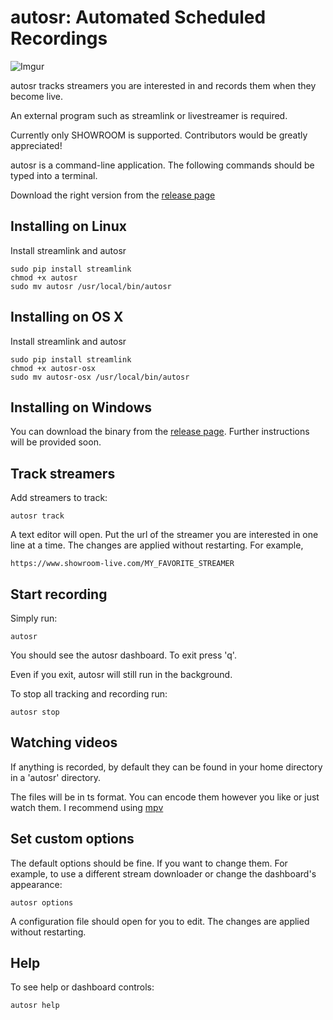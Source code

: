 # autosr: Automated Scheduled Recordings

![Imgur](https://i.imgur.com/OaO6MZF.png?1)

autosr tracks streamers you are interested in and records them when they become live.

An external program such as streamlink or livestreamer is required.

Currently only SHOWROOM is supported.
Contributors would be greatly appreciated!

autosr is a command-line application.
The following commands should be typed into a terminal.

Download the right version from the [release page](https://github.com/bobbytrapz/autosr/releases/tag/v1.0.0-beta)

## Installing on Linux

Install streamlink and autosr

```
sudo pip install streamlink
chmod +x autosr
sudo mv autosr /usr/local/bin/autosr
```

## Installing on OS X

Install streamlink and autosr

```
sudo pip install streamlink
chmod +x autosr-osx
sudo mv autosr-osx /usr/local/bin/autosr
```

## Installing on Windows

You can download the binary from the [release page](https://github.com/bobbytrapz/autosr/releases/tag/v1.0.0-beta).
Further instructions will be provided soon.

## Track streamers

Add streamers to track:

```
autosr track
```

A text editor will open.
Put the url of the streamer you are interested in one line at a time.
The changes are applied without restarting.
For example,

```
https://www.showroom-live.com/MY_FAVORITE_STREAMER
```

## Start recording

Simply run:

```
autosr
```

You should see the autosr dashboard.
To exit press 'q'.

Even if you exit, autosr will still run in the background.

To stop all tracking and recording run:

```
autosr stop
```

## Watching videos

If anything is recorded, by default they can be found in your home directory in a 'autosr' directory.

The files will be in ts format. You can encode them however you like or just watch them.
I recommend using [mpv](https://mpv.io)

## Set custom options

The default options should be fine.
If you want to change them. For example, to use a different stream downloader or change the dashboard's appearance:

```
autosr options
```

A configuration file should open for you to edit.
The changes are applied without restarting.

## Help

To see help or dashboard controls:

```
autosr help
```



